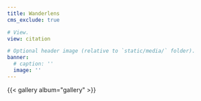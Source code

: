 ```yaml
---
title: Wanderlens
cms_exclude: true

# View.
view: citation

# Optional header image (relative to `static/media/` folder).
banner:
  # caption: ''
  image: ''
---
```

{{< gallery album="gallery" >}}
